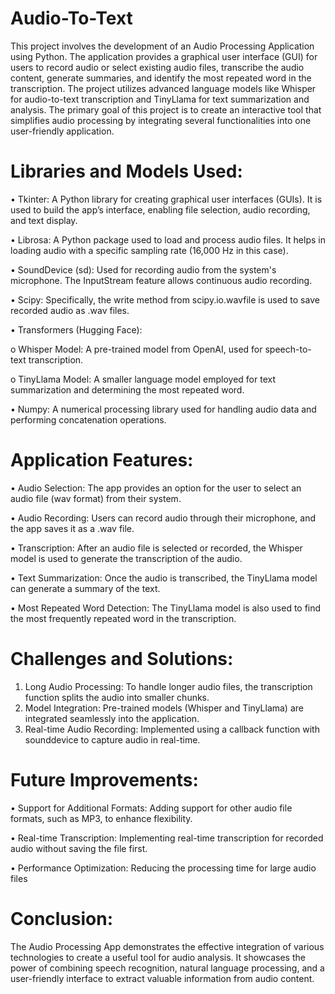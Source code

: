 # Audio-To-Text

This project involves the development of an Audio Processing Application using Python. The application provides a graphical user interface (GUI) for users to record audio or select existing audio files, transcribe the audio content, generate summaries, and identify the most repeated word in the transcription. The project utilizes advanced language models like Whisper for audio-to-text transcription and TinyLlama for text summarization and analysis.
The primary goal of this project is to create an interactive tool that simplifies audio processing by integrating several functionalities into one user-friendly application.

# Libraries and Models Used:
•	Tkinter: A Python library for creating graphical user interfaces (GUIs). It is used to build the app’s interface, enabling file selection, audio recording, and text display.

•	Librosa: A Python package used to load and process audio files. It helps in loading audio with a specific sampling rate (16,000 Hz in this case).

•	SoundDevice (sd): Used for recording audio from the system's microphone. The InputStream feature allows continuous audio recording.

•	Scipy: Specifically, the write method from scipy.io.wavfile is used to save recorded audio as .wav files.

•	Transformers (Hugging Face):

  o	Whisper Model: A pre-trained model from OpenAI, used for speech-to-text transcription.

  o	TinyLlama Model: A smaller language model employed for text summarization and determining the most repeated word.

•	Numpy: A numerical processing library used for handling audio data and performing concatenation operations.

# Application Features:
•	Audio Selection: The app provides an option for the user to select an audio file (wav format) from their system.

•	Audio Recording: Users can record audio through their microphone, and the app saves it as a .wav file.

•	Transcription: After an audio file is selected or recorded, the Whisper model is used to generate the transcription of the audio.

•	Text Summarization: Once the audio is transcribed, the TinyLlama model can generate a summary of the text.

•	Most Repeated Word Detection: The TinyLlama model is also used to find the most frequently repeated word in the transcription.

# Challenges and Solutions:
1.	Long Audio Processing: To handle longer audio files, the transcription function splits the audio into smaller chunks.
2.	Model Integration: Pre-trained models (Whisper and TinyLlama) are integrated seamlessly into the application.
3.	Real-time Audio Recording: Implemented using a callback function with sounddevice to capture audio in real-time.

# Future Improvements:
•	Support for Additional Formats: Adding support for other audio file formats, such as MP3, to enhance flexibility.

•	Real-time Transcription: Implementing real-time transcription for recorded audio without saving the file first.

•	Performance Optimization: Reducing the processing time for large audio files

# Conclusion:
The Audio Processing App demonstrates the effective integration of various technologies to create a useful tool for audio analysis. It showcases the power of combining speech recognition, natural language processing, and a user-friendly interface to extract valuable information from audio content.
